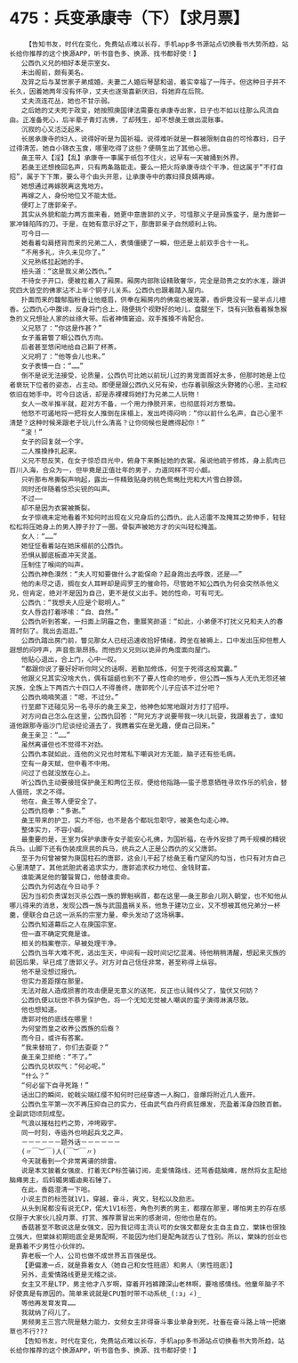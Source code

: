 # 475：兵变承康寺（下）【求月票】
        【告知书友，时代在变化，免费站点难以长存，手机app多书源站点切换看书大势所趋，站长给你推荐的这个换源APP，听书音色多、换源、找书都好使！】
       公西仇义兄的相好本是宗室女。
       未出阁前，颇有美名。
       及笄之后与某世家子弟成婚，夫妻二人婚后琴瑟和谐，着实幸福了一阵子。但这种日子并不长久，因着她两年没有怀孕，丈夫也逐渐喜新厌旧，将她弃在后院。
       丈夫流连花丛，她也不甘示弱。
       之后她的丈夫死于政变，她按照庚国律法需要在承康寺出家，日子也不如以往那么风流自由。正准备死心，后半辈子青灯古佛，了却残生，却不想彘王做出混账事。
       沉寂的心又活泛起来。
       长居承康寺的妇人，说得好听是为国祈福，说得难听就是一群被限制自由的可怜寡妇，日子过得清苦。她自小锦衣玉食，哪里吃得了这些？便萌生出了其他心思。
       彘王带人【淫】【乱】承康寺一事属于纸包不住火，迟早有一天被捅到外界。
       若彘王还想挽回名声，只有两条路能走。要么一把火将承康寺烧个干净，但这属于“不打自招”，属于下下策，要么寻个由头开恩，让承康寺中的寡妇择良婿再嫁。
       她想通过再嫁脱离这鬼地方。
       再嫁之人，身份地位又不能太低。
       便盯上了唐郭亲子。
       其实从外貌和能力两方面来看，她更中意唐郭的义子，可惜那义子是异族蛮子，是为唐郭一家冲锋陷阵的刀。于是，在她有意示好之下，那唐郭亲子自然顺利上钩。
       可今日——
       她看着勾肩搭背而来的兄弟二人，表情僵硬了一瞬，但还是上前双手合十一礼。
       “不用多礼，许久未见你了。”
       义兄熟练拉起她的手。
       扭头道：“这是我义弟公西仇。”
       不待女子开口，便被拉着入了厢房。厢房内部陈设精致奢华，完全是勋贵之女的水准，跟讲究四大皆空的佛家沾不上半个铜子儿关系。公西仇也跟着踏入屋内。
       扑面而来的馥郁脂粉香让他蹙眉，供奉在厢房内的佛龛也被笼罩，香炉竟没有一星半点儿檀香。公西仇心中腹诽，反身将门合上，随便挑个视野好的地儿，盘腿坐下，饶有兴致看着猴急猴急的义兄想扯人家的丝绦大带。后者神情窘迫，双手推搡不肯配合。
       义兄怒了：“你这是作甚？”
       女子羞窘瞥了眼公西仇方向。
       后者甚至悠闲地给自己斟了杯茶。
       义兄明了：“他等会儿也来。”
       女子表情一白：“……”
       倒不是说无法接受，论质量，公西仇可比她以前玩儿过的男宠面首好太多，但那时她是上位者亵玩下位者的姿态，占主动。即便是跟公西仇义兄有染，也存着驯服这头野猪的心思，主动权依旧在她手中。可今日这话，却是赤裸裸将她打为兄弟二人玩物！
       女人一改半推半就，趁对方不备，一个用力挣脱开来，也彻底将对方惹恼。
       他怒不可遏地将一把将女人推倒在床榻上，发出咚得闷响：“你以前什么名声，自己心里不清楚？这种时候来跟老子玩儿什么清高？让你伺候也是瞧得起你！”
       “滚！”
       女子的回复就一个字。
       二人推搡挣扎起来。
       义兄不怒反笑，在女子惊恐目光中，俯身下来撕扯她的衣裳。虽说他疏于修炼，身上肌肉已百川入海，合众为一，但毕竟是正值壮年的男子，力道同样不可小觑。
       只听那布帛撕裂声响起，露出一件精致贴身的桃色鸳鸯肚兜和大片雪白脖颈。
       同时还伴随着惊恐尖锐的叫声。
       不过——
       却不是因为衣裳被撕裂。
       女子惊魂未定地看着不知何时出现在义兄身后的公西仇，此人迅雷不及掩耳之势伸手，轻轻松松将压她身上的男人脖子拧了一圈。骨裂声被她方才的尖叫轻松掩盖。
       女人：“……”
       她怔怔看着站在她床榻前的公西仇。
       恐惧从脚底板直冲天灵盖。
       压制住了喉间的叫声。
       公西仇神色漠然：“夫人可知要做什么才能保命？起身跑出去呼救，还是——”
       他的未尽之语，搁在女人耳畔却是阎罗王的催命符。尽管她不知公西仇为何会突然杀他义兄，但肯定，绝对不是因为自己，更不是仗义出手。她的性命，可有可无。
       公西仇：“我想夫人应是个聪明人。”
       女人唇齿打着哆嗦：“自、自然。”
       公西仇听到答案，一扫面上阴霾之色，重展笑颜道：“如此，小弟便不打扰义兄和夫人的春宵时刻了。我出去逛逛。”
       公西仇踏出房门前，瞥见那女人已经迅速收拾好情绪，跨坐在被褥上，口中发出压抑但惹人遐想的闷哼声，声音愈渐昂扬。而他的义兄则以诡异的角度面向屋门。
       他贴心退出，合上门，心中一叹。
       “都跟你说了要好好听你阿父的话啊，若勤加修炼，何至于死得这般窝囊。”
       他跟义兄其实没啥大仇，偶有龃龉也到不了要人性命的地步，但公西一族与人无仇无怨还被灭族，全族上下两百六十四口人不得善终，唐郭死个儿子应该不过分吧？
       公西仇喃喃笑道：“嗯，不过分。”
       行至廊下还碰见另一名寻乐的彘王亲卫，他神色如常地跟对方打了招呼。
       对方问自己怎么在这里，公西仇回答：“阿兄方才说要带我一块儿玩耍，我跟着去了，谁知道他跟那寺庙沙门尼谈经论道去了，我瞧着实在是无趣，便自己回来。”
       彘王亲卫：“……”
       虽然离谱但也不觉得不对劲。
       公西仇本就如此，连他的义兄也时常私下嘲讽对方无能，脑子还有些毛病。
       空有一身天赋，但中看不中用。
       问过了也就没放在心上。
       听公西仇主动要接班保护彘王和两位王叔，便给他指路——蛮子愿意牺牲寻欢作乐的机会，替人值班，求之不得。
       他在，彘王等人便安全了。
       公西仇抱拳：“多谢。”
       彘王带来的护卫，实力不俗，也不是各个都玩忽职守，被美色勾走心神。
       整体实力，不容小觑。
       最重要的是，王室为保护承康寺女子能安心礼佛，为国祈福，在寺外安排了两千规模的精锐兵马。山脚下还有伪装成庶民的兵马，统兵之人正是公西仇的义父唐郭。
       至于为何曾被誉为庚国柱石的唐郭，这会儿干起了给彘王看门望风的勾当，也只有对方自己心里清楚了。其他武胆武者追求实力，唐郭追求权力地位、金钱财富。
       谁能满足他的饕餮胃口，他替谁卖命。
       公西仇为何选在今日动手？
       因为当初负责谋划灭杀公西一族的罪魁祸首，都在这里——彘王那会儿刚入朝堂，也不知他从哪儿得来的消息，发现公西一族与武国蛊祸关系，他急于建功立业，又不想被其他兄弟分一杯羹，便联合自己这一派系的宗室力量，牵头发动了这场祸事。
       公西仇知道幕后之人在庚国宗室。
       但一直不确定究竟是谁。
       相关的档案卷宗，早被处理干净。
       公西仇当年大难不死，逃出生天，中间有一段时间记忆混淆。待他稍稍清醒，想起来灭族的前因后果，早已成了唐郭义子。对方对自己信任非常，甚至称得上纵容。
       他不是没想过报仇。
       但实力差距摆在那里。
       无法对敌人造成损害的攻击便是无意义的送死，反正也认贼作父了，蛰伏又何妨？
       公西仇便以玩世不恭为保护色，将一个无知无觉被人嘲讽的蛮子演得淋漓尽致。
       他也想知道。
       唐郭对他的底线在哪里！
       为何堂而皇之收养公西族的后裔？
       而今日，或许有答案。
       “我来替班了，你们去耍耍？”
       彘王亲卫拒绝：“不了。”
       公西仇见状叹气：“何必呢。”
       “什么？”
       “何必留下自寻死路！”
       话出口的瞬间，蛇戟尖端红缨不知何时已经穿透一人胸口，音爆将附近几人震开。
       公西仇生平第一次不再压抑自己的实力，任由武气自丹府疯狂爆发，充盈着浑身四肢百骸。全副武铠顷刻成型。
       气浪以摧枯拉朽之势，冲垮殿宇。
       同一时刻，寺庙外也响起兵戈之声。
       －－－－－－题外话－－－－－－
       (〃￣︶￣)人(￣︶￣〃)
       今天就看到一个非常离谱的排雷。
       说是本文披着女强皮、打着无CP标签骗订阅，走爱情路线，还骂香菇脑瘫，居然将女主配给脑瘫男主，后妈媚男媚迪奥石锤了。
       在此，香菇澄清一下哈。
       小说主页的标签就1V1，穿越，奋斗，爽文，轻松以及励志。
       从头到尾都没有说无CP，偌大1V1标签，角色列表的男主，都摆在那里，哪怕男主的存在感仅限于大家伙儿投月票、打赏、推荐票冒出来的感谢词，但他也是在的。
       香菇甚至不敢说这是女强文，因为我记得主流认可的女强文都是女主自主自立，棠妹也很独立强大，但棠妹初期班底全是男配啊，不能因为他们是配角就否认了性别。所以，棠妹的创业也是靠着不少男性小伙伴的。
       靠老板一个人，公司也做不成世界五百强是伐。
       【更偏激一点，就是靠着女人（她自己和女性班底）和男人（男性班底）】
       另外，走爱情路线更是无稽之谈。
       女主又不是LTP，男主他才八岁啊，穿着开裆裤蹲深山老林啊，要啥感情线。他童年脑子不好使真是有原因的。简单来说就是CPU暂时带不动系统_(:з」∠)_
       等他再发育发育……
       我就纳了闷儿了。
       男频男主三宫六院是魅力能力，女频女主非得奋斗事业单身到死，社畜在奋斗路上啃一把嫩草也不行???
       【告知书友，时代在变化，免费站点难以长存，手机app多书源站点切换看书大势所趋，站长给你推荐的这个换源APP，听书音色多、换源、找书都好使！】